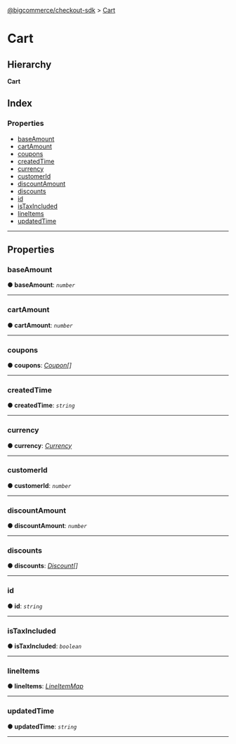 [@bigcommerce/checkout-sdk](../README.md) > [Cart](../interfaces/cart.md)

# Cart

## Hierarchy

**Cart**

## Index

### Properties

* [baseAmount](cart.md#baseamount)
* [cartAmount](cart.md#cartamount)
* [coupons](cart.md#coupons)
* [createdTime](cart.md#createdtime)
* [currency](cart.md#currency)
* [customerId](cart.md#customerid)
* [discountAmount](cart.md#discountamount)
* [discounts](cart.md#discounts)
* [id](cart.md#id)
* [isTaxIncluded](cart.md#istaxincluded)
* [lineItems](cart.md#lineitems)
* [updatedTime](cart.md#updatedtime)

---

## Properties

<a id="baseamount"></a>

###  baseAmount

**● baseAmount**: *`number`*

___
<a id="cartamount"></a>

###  cartAmount

**● cartAmount**: *`number`*

___
<a id="coupons"></a>

###  coupons

**● coupons**: *[Coupon](coupon.md)[]*

___
<a id="createdtime"></a>

###  createdTime

**● createdTime**: *`string`*

___
<a id="currency"></a>

###  currency

**● currency**: *[Currency](currency.md)*

___
<a id="customerid"></a>

###  customerId

**● customerId**: *`number`*

___
<a id="discountamount"></a>

###  discountAmount

**● discountAmount**: *`number`*

___
<a id="discounts"></a>

###  discounts

**● discounts**: *[Discount](discount.md)[]*

___
<a id="id"></a>

###  id

**● id**: *`string`*

___
<a id="istaxincluded"></a>

###  isTaxIncluded

**● isTaxIncluded**: *`boolean`*

___
<a id="lineitems"></a>

###  lineItems

**● lineItems**: *[LineItemMap](lineitemmap.md)*

___
<a id="updatedtime"></a>

###  updatedTime

**● updatedTime**: *`string`*

___

